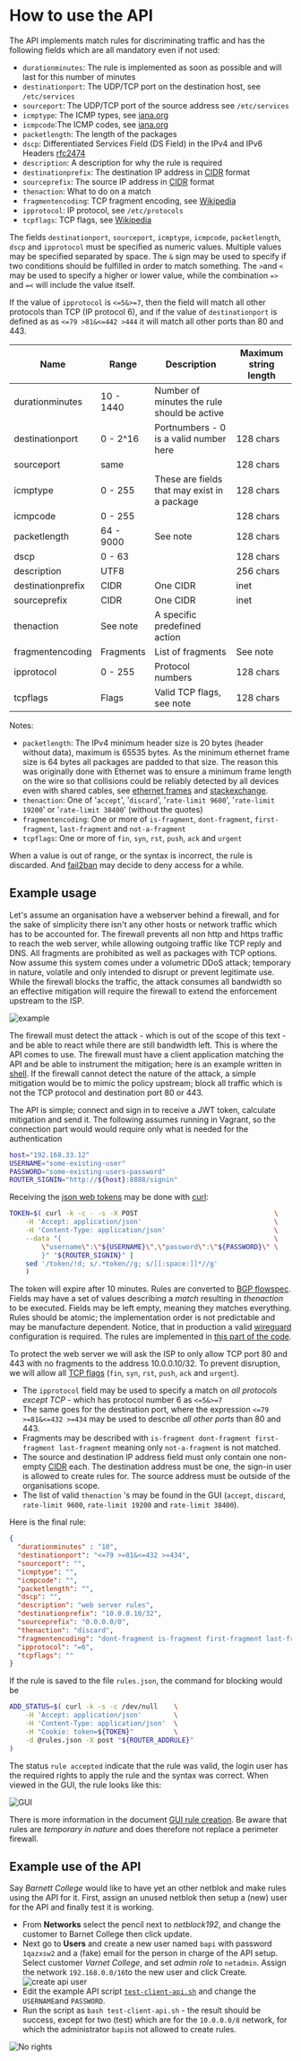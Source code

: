 
# How to use the API

The API implements match rules for discriminating traffic and has the following fields which are all mandatory even if not used:

  - `durationminutes`: The rule is implemented as soon as possible and will last for this number of minutes
  - `destinationport`: The UDP/TCP port on the destination host, see `/etc/services`
  - `sourceport`: The UDP/TCP port of the source address see `/etc/services`
  - `icmptype`: The ICMP types, see [iana.org](https://www.iana.org/assignments/icmp-parameters/icmp-parameters.xhtml)
  - `icmpcode`:The ICMP codes, see [iana.org](https://www.iana.org/assignments/icmp-parameters/icmp-parameters.xhtml)
  - `packetlength`: The length of the packages
  - `dscp`: Differentiated Services Field (DS Field) in the IPv4 and IPv6 Headers [rfc2474](https://datatracker.ietf.org/doc/html/rfc2474)
  - `description`: A description for why the rule is required
  - `destinationprefix`: The destination IP address in [CIDR](https://en.wikipedia.org/wiki/Classless_Inter-Domain_Routing) format
  - `sourceprefix`: The source IP address in [CIDR](https://en.wikipedia.org/wiki/Classless_Inter-Domain_Routing) format
  - `thenaction`: What to do on a match
  - `fragmentencoding`: TCP fragment encoding, see [Wikipedia](https://en.wikipedia.org/wiki/IPv4)
  - `ipprotocol`: IP protocol, see `/etc/protocols` 
  - `tcpflags`: TCP flags, see [Wikipedia](https://en.wikipedia.org/wiki/Transmission_Control_Protocol)

The fields `destinationport`, `sourceport`, `icmptype`, `icmpcode`, `packetlength`, `dscp` and `ipprotocol` must be specified as numeric values. Multiple values may be specified separated by space.
The `&` sign may be used to specify if two conditions should be fulfilled in order to match something.
The `>`and `<` may be used to specify a higher or lower value, while the combination `=>` and `=<` will include the value itself.

If the value of `ipprotocol` is `<=5&>=7`, then the field will match all other protocols than TCP (IP protocol 6), and if the value of `destinationport` is defined as as `<=79 >81&<=442 >444` it will match all other ports than 80 and 443.


| Name              | Range     | Description                                  | Maximum string length |
| ----------------- | --------- | -------------------------------------------- | --------------------- |
| durationminutes   | 10 - 1440 | Number of minutes the rule should be active  |                       |
| destinationport   | 0 - 2^16  | Portnumbers - 0 is a valid number here       | 128 chars             |
| sourceport        | same      |                                              | 128 chars             |
| icmptype          | 0 - 255   | These are fields that may exist in a package | 128 chars             |
| icmpcode          | 0 - 255   |                                              | 128 chars             |
| packetlength      | 64 - 9000 | See note                                     | 128 chars             |
| dscp              | 0 - 63    |                                              | 128 chars             |
| description       | UTF8      |                                              | 256 chars             |
| destinationprefix | CIDR      | One CIDR                                     | inet                  |
| sourceprefix      | CIDR      | One CIDR                                     | inet                  |
| thenaction        | See note  | A specific predefined action                 |                       |
| fragmentencoding  | Fragments | List of fragments                            | See note              |
| ipprotocol        | 0 - 255   | Protocol numbers                             | 128 chars             |
| tcpflags          | Flags     | Valid TCP flags, see note                    | 128 chars             |

Notes:

  - `packetlength`: The IPv4 minimum header size is 20 bytes (header without data), maximum is 65535 bytes. As the minimum ethernet frame size is 64 bytes all packages are padded to that size. The reason this was originally done with Ethernet was to ensure a minimum frame length on the wire so that collisions could be reliably detected by all devices even with shared cables, see [ethernet frames](https://en.wikipedia.org/wiki/Ethernet_frame) and [stackexchange](https://networkengineering.stackexchange.com/questions/34189/minimum-ethernet-frame-is-64-bytes-why-the-payload-must-be-padded-to-at-least-4/34191).
  - `thenaction`:  One of '`accept`', '`discard`', '`rate-limit 9600`', '`rate-limit 19200`' or '`rate-limit 38400`' (without the quotes)
  - `fragmentencoding`: One or more of `is-fragment`, `dont-fragment`, `first-fragment`, `last-fragment` and `not-a-fragment`
  - `tcpflags`: One or more of `fin`, `syn`, `rst`, `push`, `ack` and `urgent`

When a value is out of range, or the syntax is incorrect, the rule is discarded. And [fail2ban](https://www.fail2ban.org/wiki/index.php/Main_Page) may decide to deny access for a while.

## Example usage

Let's assume an organisation have a webserver behind a firewall, and for the sake of simplicity there isn't any other hosts or network traffic which has to be accounted for. The firewall prevents all non http and https traffic to reach the web server, while allowing outgoing traffic like TCP reply and DNS. All fragments are prohibited as well as packages with TCP options. Now assume this system comes under a volumetric DDoS attack; temporary in nature, volatile and only intended to disrupt or prevent legitimate use. While the firewall blocks the traffic, the attack consumes all bandwidth so an effective mitigation will require the firewall to extend the enforcement upstream to the ISP. 

![example](assets/img/example.png)

The firewall must detect the attack - which is out of the scope of this text - and be able to react while there are still bandwidth left. This is where the API comes to use. The firewall must have a client application matching the API and be able to instrument the mitigation; here is an example written in [shell](https://en.wikipedia.org/wiki/Unix_shell). If the firewall cannot detect the nature of the attack, a simple mitigation would be to mimic the policy upstream; block all traffic which is not the TCP protocol and destination port 80 or 443.

The API is simple; connect and sign in to receive a JWT token,  calculate mitigation and send it. The following assumes running in Vagrant, so the connection part would would require only what is needed for the authentication

```bash
host="192.168.33.12"
USERNAME="some-existing-user"
PASSWORD="some-existing-users-password"
ROUTER_SIGNIN="http://${host}:8888/signin"
```

Receiving the [json web tokens](https://en.wikipedia.org/wiki/JSON_Web_Token) may be done with [curl](https://en.wikipedia.org/wiki/CURL):

```bash
TOKEN=$( curl -k -c - -s -X POST                                  \
    -H 'Accept: application/json'                                 \
    -H 'Content-Type: application/json'                           \
    --data "{                                                     \
        \"username\":\"${USERNAME}\",\"password\":\"${PASSWORD}\" \
        }" "${ROUTER_SIGNIN}" |
    sed '/token/!d; s/.*token//g; s/[[:space:]]*//g'
    )
```

The token will expire after 10 minutes. Rules are converted to [BGP flowspec](https://tools.ietf.org/html/rfc5575). Fields may have a set of values describing a *match* resulting in _thenaction_ to be executed. Fields may be left empty, meaning they matches everything. Rules should be atomic; the implementation order is not predictable and may be manufacture dependent. Notice, that in production a valid [wireguard](https://en.wikipedia.org/wiki/WireGuard) configuration is required. The rules are implemented in [this part of the code](../src/db2bgp/ddps_endpoints.sql).

To protect the web server we will ask the ISP to only allow TCP port 80 and 443 with no fragments to the address 10.0.0.10/32. To prevent disruption, we will allow all [TCP flags](https://en.wikipedia.org/wiki/Transmission_Control_Protocol) (`fin`, `syn`, `rst`, `push`, `ack` and `urgent`).

  - The `ipprotocol` field may be used to specify a match on _all protocols except TCP_ - which has protocol number 6 as `<=5&>=7`
  - The same goes for the destination port, where the expression `<=79 >=81&<=432 >=434` may be used to describe _all other ports_ than 80 and 443.
  - Fragments may be described with `is-fragment dont-fragment first-fragment last-fragment` meaning only `not-a-fragment` is not matched.
  - The source and destination IP address field must only contain one non-empty [CIDR](https://en.wikipedia.org/wiki/Classless_Inter-Domain_Routing) each. The destination address must be one, the sign-in user is allowed to create rules for. The source address must be outside of the organisations scope.
  - The list of valid `thenaction` 's  may be found in the GUI (`accept`, `discard`, `rate-limit 9600`, `rate-limit 19200` and `rate-limit 38400`).

Here is the final rule:

```json
{
  "durationminutes" : "10",
  "destinationport": "<=79 >=81&<=432 >=434",
  "sourceport": "",
  "icmptype": "",
  "icmpcode": "",
  "packetlength": "",
  "dscp": "",
  "description": "web server rules",
  "destinationprefix": "10.0.0.10/32",
  "sourceprefix": "0.0.0.0/0",
  "thenaction": "discard",
  "fragmentencoding": "dont-fragment is-fragment first-fragment last-fragment",
  "ipprotocol": "=6",
  "tcpflags": ""
}
```

If the rule is saved to the file `rules.json`, the command for blocking would be

```bash
ADD_STATUS=$( curl -k -s -c /dev/null    \
    -H 'Accept: application/json'        \
    -H 'Content-Type: application/json'  \
    -H "Cookie: token=${TOKEN}"          \
    -d @rules.json -X post "${ROUTER_ADDRULE}"
)
```

The status `rule accepted` indicate that the rule was valid, the login user has the required rights to apply the rule and the syntax was correct. When viewed in the GUI, the rule looks like this:

![GUI](assets/img/rule-result.png) 

There is more information in the document [GUI rule creation](). Be aware that rules are _temporary in nature_ and does therefore not replace a perimeter firewall.

## Example use of the API

Say _Barnett College_ would like to have yet an other netblok and make rules using the API for it. First, assign an unused netblok then setup a (new) user for the API and finally test it is working.

- From **Networks** select the pencil next to _netblock192_, and change the customer to Barnet College then click update.
- Next go to **Users** and create a new user named `bapi` with password `1qazxsw2` and a (fake) email for the person in charge of the API setup. Select customer _Varnet College_, and set _admin role_ to `netadmin`. Assign the network `192.168.0.0/16`to the new user and click Create.
  ![create api user](assets/img/badmin.png)
- Edit the example API script [ `test-client-api.sh`](../src/ddps_api/test-client-api.sh) and change the `USERNAME`and `PASSWORD`. 
- Run the script as `bash test-client-api.sh` - the result should be success, except for two (test) which are for the `10.0.0.0/8` network, for which the administrator `bapi`is not allowed to create rules.

![No rights](assets/img/api_no_rights.png)


